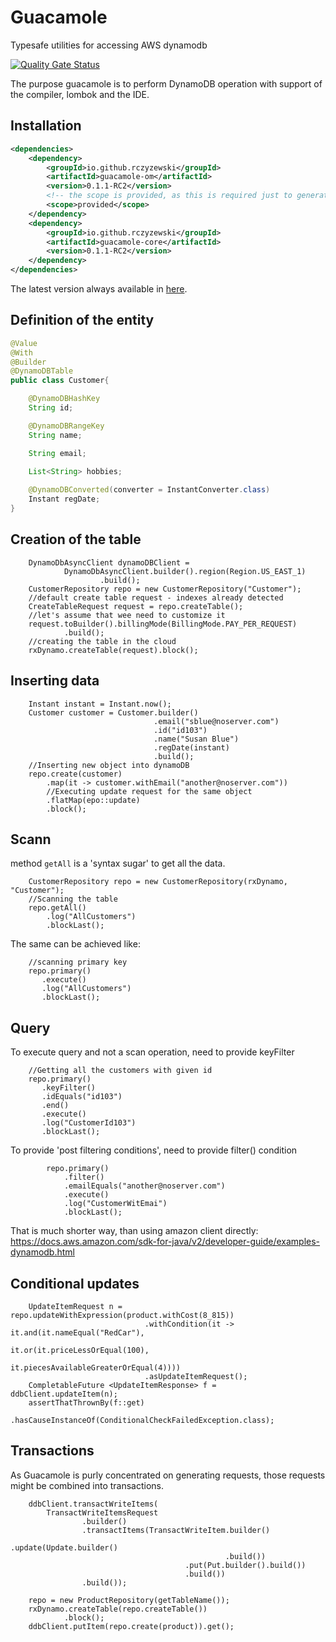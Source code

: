 # Guacamole

Typesafe utilities for accessing AWS dynamodb


[![Quality Gate Status](https://sonarcloud.io/api/project_badges/measure?project=rczyzewski_guacamole&metric=alert_status)](https://sonarcloud.io/summary/new_code?id=rczyzewski_guacamole)

The purpose guacamole is to perform DynamoDB operation with support of the compiler, lombok and the IDE.

## Installation

```xml
<dependencies>
    <dependency>
        <groupId>io.github.rczyzewski</groupId>
        <artifactId>guacamole-om</artifactId>
        <version>0.1.1-RC2</version>
        <!-- the scope is provided, as this is required just to generate code accessing dynamodb -->
        <scope>provided</scope>
    </dependency>
    <dependency>
        <groupId>io.github.rczyzewski</groupId>
        <artifactId>guacamole-core</artifactId>
        <version>0.1.1-RC2</version>
    </dependency>
</dependencies>
```

The latest version always available in [here](https://mvnrepository.com/artifact/io.github.rczyzewski/guacamole-core).

## Definition of the entity 

```java
@Value
@With
@Builder
@DynamoDBTable
public class Customer{

    @DynamoDBHashKey
    String id;

    @DynamoDBRangeKey
    String name;

    String email;
    
    List<String> hobbies;

    @DynamoDBConverted(converter = InstantConverter.class)
    Instant regDate;
}
```

## Creation of the table

```jshelllanguage
    DynamoDbAsyncClient dynamoDBClient =
            DynamoDbAsyncClient.builder().region(Region.US_EAST_1)
                    .build();
    CustomerRepository repo = new CustomerRepository("Customer");
    //default create table request - indexes already detected
    CreateTableRequest request = repo.createTable();
    //let's assume that wee need to customize it
    request.toBuilder().billingMode(BillingMode.PAY_PER_REQUEST)
            .build();
    //creating the table in the cloud
    rxDynamo.createTable(request).block();
```

## Inserting data

```jshelllanguage
    Instant instant = Instant.now();
    Customer customer = Customer.builder()
                                .email("sblue@noserver.com")
                                .id("id103")
                                .name("Susan Blue")
                                .regDate(instant)
                                .build();
    //Inserting new object into dynamoDB
    repo.create(customer)
        .map(it -> customer.withEmail("another@noserver.com"))
        //Executing update request for the same object
        .flatMap(epo::update)
        .block();
```

## Scann
method `getAll` is a 'syntax sugar' to get all the data.

```jshelllanguage
    CustomerRepository repo = new CustomerRepository(rxDynamo, "Customer");
    //Scanning the table
    repo.getAll()
        .log("AllCustomers")
        .blockLast();
```

The same can be achieved like:

```jshelllanguage 
    //scanning primary key
    repo.primary()
       .execute()
       .log("AllCustomers")
       .blockLast();
```

## Query

To execute query and not a scan operation, need to provide keyFilter

```jshelllanguage
    //Getting all the customers with given id
    repo.primary()
       .keyFilter()
       .idEquals("id103")
       .end()
       .execute()
       .log("CustomerId103")
       .blockLast();
```

To provide 'post filtering conditions', need to provide filter() condition

```jshelllanguage
        repo.primary()
            .filter()
            .emailEquals("another@noserver.com")
            .execute()
            .log("CustomerWitEmai")
            .blockLast();
```

That is much shorter way, than using amazon client
directly: https://docs.aws.amazon.com/sdk-for-java/v2/developer-guide/examples-dynamodb.html

## Conditional updates

```jshelllanguage
    UpdateItemRequest n = repo.updateWithExpression(product.withCost(8_815))
                              .withCondition(it -> it.and(it.nameEqual("RedCar"),
                                                          it.or(it.priceLessOrEqual(100),
                                                                it.piecesAvailableGreaterOrEqual(4))))
                              .asUpdateItemRequest();
    CompletableFuture <UpdateItemResponse> f = ddbClient.updateItem(n);
    assertThatThrownBy(f::get)
            .hasCauseInstanceOf(ConditionalCheckFailedException.class);
```

## Transactions

As Guacamole is purly concentrated on generating requests, those requests might be combined into transactions.

```jshelllanguage
    ddbClient.transactWriteItems(
        TransactWriteItemsRequest
                .builder()
                .transactItems(TransactWriteItem.builder()
                                                .update(Update.builder()
                                                .build())
                                       .put(Put.builder().build())
                                       .build())
                .build());

    repo = new ProductRepository(getTableName());
    rxDynamo.createTable(repo.createTable())
            .block();
    ddbClient.putItem(repo.create(product)).get();
```